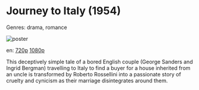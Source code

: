 # Journey to Italy (1954)

Genres: drama, romance

![poster](http://image.tmdb.org/t/p/w500/tjli2Rjwkn8fivuynxwthnnEzeo.jpg)

en:
  [720p](magnet:?xt=urn:btih:1c277712c030c2f7515f75d9fa45021c1e879f67&dn=Journey+to+Italy+%281954%29+720p+BrRip+x264+-+YIFY&tr=udp%3A%2F%2Ftracker.openbittorrent.com%3A80%2Fannounce&tr=udp%3A%2F%2Fglotorrents.pw%3A6969%2Fannounce&tr=udp%3A%2F%2Ftracker.openbittorrent.com%3A80%2Fannounce&tr=udp%3A%2F%2Ftracker.opentrackr.org%3A1337%2Fannounce&tr=udp%3A%2F%2Fzer0day.to%3A1337%2Fannounce&tr=udp%3A%2F%2Ftracker.coppersurfer.tk%3A6969%2Fannounce)
  [1080p](magnet:?xt=urn:btih:b7fb2cd5ba437921ff8f207f173ca0b100d95ef1&dn=Journey+to+Italy+%281954%29+1080p+BrRip+x264+-+YIFY&tr=udp%3A%2F%2Ftracker.openbittorrent.com%3A80%2Fannounce&tr=udp%3A%2F%2Fglotorrents.pw%3A6969%2Fannounce&tr=udp%3A%2F%2Ftracker.openbittorrent.com%3A80%2Fannounce&tr=udp%3A%2F%2Ftracker.opentrackr.org%3A1337%2Fannounce&tr=udp%3A%2F%2Fzer0day.to%3A1337%2Fannounce&tr=udp%3A%2F%2Ftracker.coppersurfer.tk%3A6969%2Fannounce)
  


This deceptively simple tale of a bored English couple (George Sanders and Ingrid Bergman) travelling to Italy to find a buyer for a house inherited from an uncle is transformed by Roberto Rossellini into a passionate story of cruelty and cynicism as their marriage disintegrates around them.